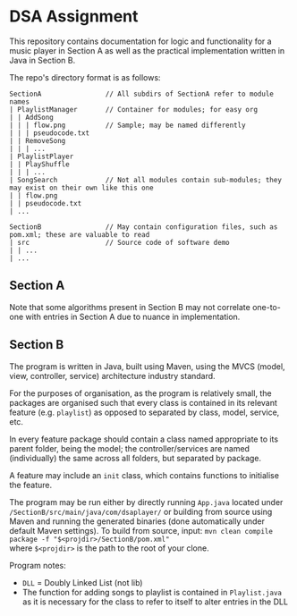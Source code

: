 # DSA Assignment

This repository contains documentation for logic and functionality for a music player in Section A as well as the practical implementation written in Java in Section B.  

The repo's directory format is as follows:

```text
SectionA                // All subdirs of SectionA refer to module names
| PlaylistManager       // Container for modules; for easy org
| | AddSong
| | | flow.png          // Sample; may be named differently
| | | pseudocode.txt
| | RemoveSong
| | | ...
| PlaylistPlayer
| | PlayShuffle
| | | ...
| SongSearch            // Not all modules contain sub-modules; they may exist on their own like this one
| | flow.png
| | pseudocode.txt
| ...

SectionB                // May contain configuration files, such as pom.xml; these are valuable to read
| src                   // Source code of software demo
| | ...
| ...
```

## Section A

Note that some algorithms present in Section B may not correlate one-to-one with entries in Section A due to nuance in implementation.

## Section B

The program is written in Java, built using Maven, using the MVCS (model, view, controller, service) architecture industry standard.  

For the purposes of organisation, as the program is relatively small, the packages are organised such that every class is contained in its relevant feature (e.g. `playlist`) as opposed to separated by class, model, service, etc.  

In every feature package should contain a class named appropriate to its parent folder, being the model; the controller/services are named (individually) the same across all folders, but separated by package.  

A feature may include an `init` class, which contains functions to initialise the feature.  

The program may be run either by directly running `App.java` located under `/SectionB/src/main/java/com/dsaplayer/` or building from source using Maven and running the generated binaries (done automatically under default Maven settings).
To build from source, input:
`mvn clean compile package -f "$<projdir>/SectionB/pom.xml"`  
where `$<projdir>` is the path to the root of your clone.  

Program notes:

- `DLL` = Doubly Linked List (not lib)
- The function for adding songs to playlist is contained in `Playlist.java` as it is necessary for the class to refer to itself to alter entries in the DLL

